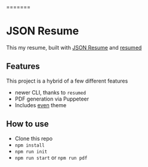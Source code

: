 
=======
# JSON Resume 

This my resume, built with [JSON Resume](https://jsonresume.org/) and [resumed](https://github.com/rbardini/resumed)

## Features

This project is a hybrid of a few different features 
- newer CLI, thanks to `resumed`
- PDF generation via Puppeteer 
- Includes [even](https://github.com/rbardini/jsonresume-theme-even) theme

## How to use
- Clone this repo
- `npm install`
- `npm run init`
- `npm run start` or `npm run pdf`

